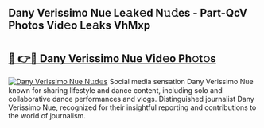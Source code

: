 ## Dany Verissimo Nue Le𝚊k𝚎d N𝚞𝚍es - Part-QcV Photos Vid𝚎o Le𝚊ks VhMxp

# <h2><a href="http://fb03ljy.evod.top/?m=Dany+Verissimo+Nue">🔗 👉🔴 Dany Verissimo Nue Vid𝚎o Ph𝚘t𝚘s</a></h2>

[![Dany Verissimo Nue N𝚞d𝚎s](https://i.imgur.com/8V9OHl7.gif)](http://fb03ljy.evod.top/?m=Dany+Verissimo+Nue)
Social media sensation Dany Verissimo Nue known for sharing lifestyle and dance content, including solo and collaborative dance performances and vlogs. Distinguished journalist Dany Verissimo Nue, recognized for their insightful reporting and contributions to the world of journalism. 
